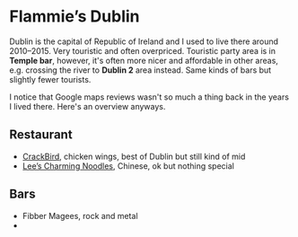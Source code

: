 # Flammie’s Dublin

Dublin is the capital of Republic of Ireland and I used to live there around
2010–2015. Very touristic and often overpriced. Touristic party area is in
**Temple bar**, however, it's often more nicer and affordable in other areas,
e.g. crossing the river to **Dublin 2** area instead. Same kinds of bars but
slightly fewer tourists.

I notice that Google maps reviews wasn't so much a thing back in the years I
lived there. Here's an overview anyways.

## Restaurant

* [CrackBird](CrackBird-South-William.html), chicken wings, best of Dublin but
  still kind of mid
* [Lee’s Charming Noodles](Lee-s-Charming-Noodles.html), Chinese, ok but nothing
  special


## Bars

* Fibber Magees, rock and metal
*

